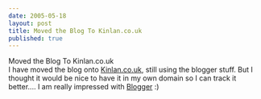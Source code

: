 ```yaml
--- 
date: 2005-05-18
layout: post
title: Moved the Blog To Kinlan.co.uk
published: true
---
```

Moved the Blog To Kinlan.co.uk<br />I have moved the blog onto <a href="http://www.kinlan.co.ul/index.html">Kinlan.co.uk</a>, still using the blogger stuff. But I thought it would be nice to have it in my own domain so I can track it better.... I am really impressed with <a href="http://www.blogger.com/">Blogger</a> :)<div class="blogger-post-footer"><img class="posterous_download_image" src="https://blogger.googleusercontent.com/tracker/8109338-111644257663901866?l=www.kinlan.co.uk%2Findex.html" height="1" alt="" width="1" /></div>
